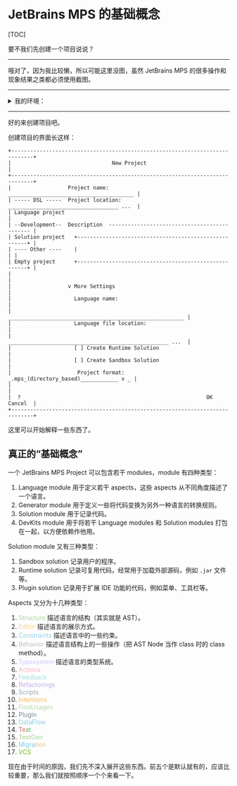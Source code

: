 # JetBrains MPS 的基础概念

[TOC]

要不我们先创建一个项目说说？

---

哦对了，因为我比较懒，所以可能这里没图，虽然 JetBrains MPS 的很多操作和现象结果之类都必须使用截图。

---

<details>
<summary>我的环境：</summary>

```text
$ cat /etc/os-release 
NAME="Manjaro Linux"
ID=manjaro
ID_LIKE=arch
BUILD_ID=rolling
PRETTY_NAME="Manjaro Linux"
ANSI_COLOR="32;1;24;144;200"
HOME_URL="https://manjaro.org/"
DOCUMENTATION_URL="https://wiki.manjaro.org/"
SUPPORT_URL="https://manjaro.org/"
BUG_REPORT_URL="https://bugs.manjaro.org/"
LOGO=manjarolinux
```
```text
$ uname -a
Linux geno1024-pc 5.10.2-2-MANJARO #1 SMP PREEMPT Tue Dec 22 08:14:42 UTC 2020 x86_64 GNU/Linux
```
```text
$ lsb_release -a
LSB Version:	n/a
Distributor ID:	ManjaroLinux
Description:	Manjaro Linux
Release:	20.2.1
Codename:	Nibia
```
```text
JetBrains MPS 2020.3
Build #MPS-203.5981.1014, built on January 5, 2021
Runtime version: 11.0.9+11-b1145.21 amd64
VM: OpenJDK 64-Bit Server VM by JetBrains s.r.o.
Linux 5.10.2-2-manjaro
GC: ParNew, ConcurrentMarkSweep
Memory: 2014M
Cores: 4
Registry: ide.mac.message.dialogs.as.sheets=false, idea.invalidate.caches.invalidates.vfs=true, ide.balloon.shadow.size=0, ide.new.project.model=false
Non-Bundled Plugins: TextGenGen, jetbrains.mps.baseLanguage.extensions, com.chrisrm.idea.MaterialThemeUI, zielu.gittoolbox, izhangzhihao.rainbow.brackets
Current Desktop: GNOME
```
<span style="color: lightgray">会不会暴露个人信息啊</span>
</details>

---

好的来创建项目吧。

创建项目的界面长这样：

```text
+-----------------------------------------------------------------------------+
|                                New Project                                  |
+-----------------------------------------------------------------------------+
|                  Project name:     ________________________________________ |
| ----- DSL -----  Project location: ___________________________________ ...  |
| Language project                                                            |
| --Development--  Description  --------------------------------------------- |
| Solution project   +------------------------------------------------------+ |
| ---- Other ----    |                                                      | |
| Empty project      +------------------------------------------------------+ |
|                                                                             |
|                  v More Settings                                            |
|                    Language name:                                           |
|                    ________________________________________________________ |
|                    Language file location:                                  |
|                    ___________________________________________________ ...  |
|                    [ ] Create Runtime Solution                              |
|                    [ ] Create Sandbox Solution                              |
|                     Project format: _.mps_(directory_based)____________ v _ |
|                                                                             |
|  ?                                                           OK     Cancel  |
+-----------------------------------------------------------------------------+
```

这里可以开始解释一些东西了。

## 真正的“基础概念”

一个 JetBrains MPS Project 可以包含若干 modules，module 有四种类型：

1. Language module 用于定义若干 aspects，这些 aspects 从不同角度描述了一个语言。
2. Generator module 用于定义一些将代码变换为另外一种语言的转换规则。
3. Solution module 用于记录代码。
4. DevKits module 用于将若干 Language modules 和 Solution modules 打包在一起，以方便依赖作他用。

Solution module 又有三种类型：

1. Sandbox solution 记录用户的程序。
2. Runtime solution 记录可复用代码，经常用于加载外部源码，例如 `.jar` 文件等。
3. Plugin solution 记录用于扩展 IDE 功能的代码，例如菜单、工具栏等。

<!-- 以上意译自 Tip of the Day，下面是亲身体验 -->

Aspects 又分为十几种类型：

1. <span style="color: rgb(172, 215, 155)">Structure</span> 描述语言的结构（其实就是 AST）。
2. <span style="color: rgb(248, 207, 139)">Editor</span> 描述语言的展示方式。
3. <span style="color: rgb(140, 211, 236)">Constraints</span> 描述语言中的一些约束。
4. <span style="color: rgb(184, 194, 200)">Behavior</span> 描述语言结构上的一些操作（把 AST Node 当作 class 时的 class method）。
5. <span style="color: rgb(213, 195, 251)">Typesystem</span> 描述语言的类型系统。
6. <span style="color: rgb(246, 180, 192)">Actions</span>
7. <span style="color: rgb(161, 224, 223)">Feedback</span>
8. <span style="color: rgb(194, 170, 243)">Refactorings</span>
9. <span style="color: rgb(154, 167, 176)">Scripts</span>
10. <span style="color: rgb(243, 188, 97)">Intentions</span>
11. <span style="color: rgb(184, 217, 172)">FindUsages</span>
12. <span style="color: rgb(120, 137, 150)">Plugin</span>
13. <span style="color: rgb(135, 206, 231)">DataFlow</span>
14. <span style="color: rgb(212, 108, 94)">Te</span><span style="color: rgb(87, 181, 94)">st</span>
15. <span style="color: rgb(167, 210, 150)">TextGen</span>
16. <span style="color: rgb(126, 202, 230)">Migra</span><span style="color: rgb(243, 195, 116)">tion</span>
17. <span style="color: rgb(116, 189, 29)">VCS</span>

现在由于时间的原因，我们先不深入展开这些东西。前五个是默认就有的，应该比较重要，那么我们就按照顺序一个个来看一下。